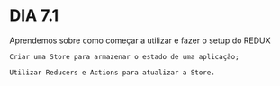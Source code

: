 # DIA 7.1

Aprendemos sobre como começar a utilizar e fazer o setup do REDUX

    Criar uma Store para armazenar o estado de uma aplicação;

    Utilizar Reducers e Actions para atualizar a Store.

